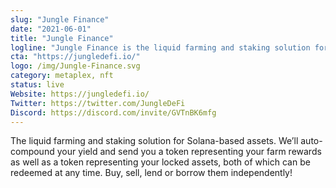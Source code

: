 ```yaml
---
slug: "Jungle Finance"
date: "2021-06-01"
title: "Jungle Finance"
logline: "Jungle Finance is the liquid farming and staking solution for Solana-based assets."
cta: "https://jungledefi.io/"
logo: /img/Jungle-Finance.svg
category: metaplex, nft
status: live
Website: https://jungledefi.io/
Twitter: https://twitter.com/JungleDeFi
Discord: https://discord.com/invite/GVTnBK6mfg
---
```

The liquid farming and staking solution for Solana-based assets. We’ll auto-compound your yield and send you a token representing your farm rewards as well as a token representing your locked assets, both of which can be redeemed at any time. Buy, sell, lend or borrow them independently!